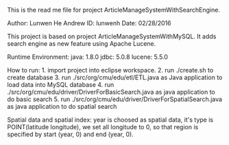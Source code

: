 This is the read me file for project ArticleManageSystemWithSearchEngine.

Author: Lunwen He
Andrew ID: lunwenh
Date: 02/28/2016

This project is based on project ArticleManageSystemWithMySQL. It adds search engine as new feature using Apache Lucene.

Runtime Environment:
    java: 1.8.0
    jdbc: 5.0.8
    lucene: 5.5.0

How to run:
    1. import project into eclipse workspace.
    2. run ./create.sh to create database
    3. run ./src/org/cmu/edu/etl/ETL.java as Java application to load data into MySQL database
    4. run ./src/org/cmu/edu/driver/DriverForBasicSearch.java as java application to do basic search
    5. run ./src/org/cmu/edu/driver/DriverForSpatialSearch.java as java application to do spatial search

Spatial data and spatial index:
    year is choosed as spatial data, it's type is POINT(latitude longitude), we set all longitude to 0, so that region is specified by start (year, 0) and end (year, 0).
